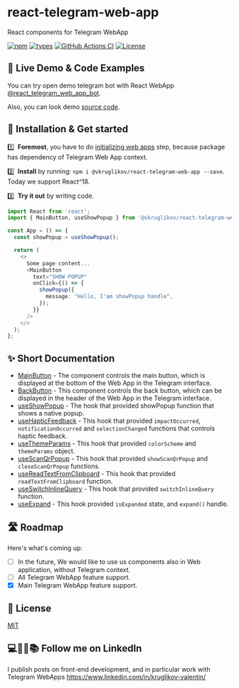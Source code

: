 # react-telegram-web-app

React components for Telegram WebApp

[![npm](https://img.shields.io/npm/v/@vkruglikov/react-telegram-web-app.svg)](https://www.npmjs.com/package/@vkruglikov/react-telegram-web-app)
[![types](https://badgen.net/npm/types/@vkruglikov/react-telegram-web-app)](https://npmjs.org/package/@vkruglikov/react-telegram-web-app)
[![GitHub Actions CI](https://github.com/vkruglikov/react-telegram-web-app/actions/workflows/release.yml/badge.svg)](https://github.com/vkruglikov/react-telegram-web-app/actions/workflows/release.yml)
[![License](https://badgen.net/github/license/vkruglikov/react-telegram-web-app)](https://github.com/vkruglikov/react-telegram-web-app/blob/master/LICENSE)

## 🔴 Live Demo & Code Examples

You can try open demo telegram bot with React WebApp [@react_telegram_web_app_bot](https://t.me/react_telegram_web_app_bot/demo).

Also, you can look demo [source code](./demo/src).

## 🔧 Installation & Get started

1️⃣ &nbsp;**Foremost**, you have to do [initializing web apps](https://core.telegram.org/bots/webapps#initializing-web-apps) step, because package has dependency of Telegram Web App context.

2️⃣ &nbsp;**Install** by running: `npm i @vkruglikov/react-telegram-web-app --save`. Today we support React^18.

3️⃣ &nbsp;**Try it out** by writing code.

```typescript jsx
import React from 'react';
import { MainButton, useShowPopup } from '@vkruglikov/react-telegram-web-app';

const App = () => {
  const showPopup = useShowPopup();

  return (
    <>
      Some page content...
      <MainButton
        text="SHOW POPUP"
        onClick={() => {
          showPopup({
            message: "Hello, I'am showPopup handle",
          });
        }}
      />
    </>
  );
};
```

## ✨ Short Documentation

- [MainButton](./docs/README.md#mainbutton) -
  The component controls the main button, which is displayed at the bottom of the Web App in the Telegram interface.
- [BackButton](./docs/README.md#backbutton) -
  This component controls the back button, which can be displayed in the header of the Web App in the Telegram interface.
- [useShowPopup](./docs/README.md#useshowpopup) -
  The hook that provided showPopup function that shows a native popup.
- [useHapticFeedback](./docs/README.md#usehapticfeedback) -
  This hook that provided `impactOccurred`, `notificationOccurred` and `selectionChanged` functions that controls haptic feedback.
- [useThemeParams](./docs/README.md#usethemeparams) -
  This hook that provided `colorScheme` and `themeParams` object.
- [useScanQrPopup](./docs/README.md#usescanqrpopup) -
  This hook that provided `showScanQrPopup` and `closeScanQrPopup` functions.
- [useReadTextFromClipboard](./docs/README.md#usereadtextfromclipboard) -
  This hook that provided `readTextFromClipboard` function.
- [useSwitchInlineQuery](./docs/README.md#useswitchinlinequery) -
  This hook that provided `switchInlineQuery` function.
- [useExpand](./docs/README.md#useexpand) -
  This hook provided `isExpanded` state, and `expand()` handle.

## 🛣 Roadmap

Here's what's coming up:

- [ ] In the future, We would like to use us components also in Web application, without Telegram context.
- [ ] All Telegram WebApp feature support.
- [x] Main Telegram WebApp feature support.

## 🥂 License

[MIT](./LICENSE)

## 💻👞🙊📚 Follow me on LinkedIn

I publish posts on front-end development, and in particular work with Telegram WebApps
https://www.linkedin.com/in/kruglikov-valentin/
